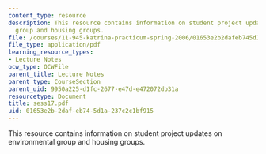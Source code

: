 ```yaml
---
content_type: resource
description: This resource contains information on student project updates on environmental
  group and housing groups.
file: /courses/11-945-katrina-practicum-spring-2006/01653e2b2dafeb745d1a237c2c1bf915_sess17.pdf
file_type: application/pdf
learning_resource_types:
- Lecture Notes
ocw_type: OCWFile
parent_title: Lecture Notes
parent_type: CourseSection
parent_uid: 9950a225-d1fc-2677-e47d-e472072db31a
resourcetype: Document
title: sess17.pdf
uid: 01653e2b-2daf-eb74-5d1a-237c2c1bf915
---
```

This resource contains information on student project updates on environmental group and housing groups.

